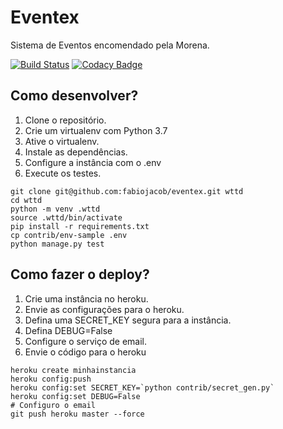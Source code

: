 # Eventex

Sistema de Eventos encomendado pela Morena.

[![Build Status](https://travis-ci.org/FabioOJacob/wttd.svg?branch=master)](https://travis-ci.org/FabioOJacob/wttd)
[![Codacy Badge](https://api.codacy.com/project/badge/Grade/d5e30457bca14636bf6a65473b657d7f)](https://www.codacy.com/manual/FabioOJacob/wttd?utm_source=github.com&amp;utm_medium=referral&amp;utm_content=FabioOJacob/wttd&amp;utm_campaign=Badge_Grade)

## Como desenvolver?

1. Clone o repositório.
2. Crie um virtualenv com Python 3.7
3. Ative o virtualenv.
4. Instale as dependências.
5. Configure a instância com o .env
6. Execute os testes.

```console
git clone git@github.com:fabiojacob/eventex.git wttd
cd wttd
python -m venv .wttd
source .wttd/bin/activate
pip install -r requirements.txt
cp contrib/env-sample .env
python manage.py test
```

## Como fazer o deploy?

1. Crie uma instância no heroku.
2. Envie as configurações para o heroku.
3. Defina uma SECRET_KEY segura para a instância.
4. Defina DEBUG=False
5. Configure o serviço de email.
6. Envie o código para o heroku

```console
heroku create minhainstancia
heroku config:push
heroku config:set SECRET_KEY=`python contrib/secret_gen.py`
heroku config:set DEBUG=False
# Configuro o email
git push heroku master --force
```